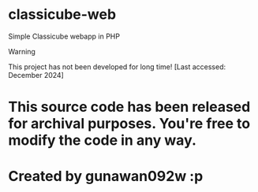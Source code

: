# classicube-web
Simple Classicube webapp in PHP

<!-- https://docs.github.com/en/get-started/writing-on-github/getting-started-with-writing-and-formatting-on-github/basic-writing-and-formatting-syntax#alerts -->
> [!WARNING]
> This project has not been developed for long time! [Last accessed: December 2024]
> 
# This source code has been released for archival purposes. You're free to modify the code in any way.
# Created by gunawan092w :p
